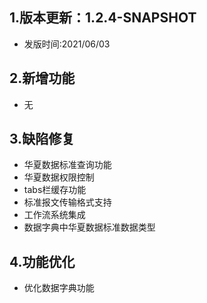 ## 1.版本更新：1.2.4-SNAPSHOT
- 发版时间:2021/06/03

## 2.新增功能
- 无

## 3.缺陷修复
- 华夏数据标准查询功能
- 华夏数据权限控制
- tabs栏缓存功能
- 标准报文传输格式支持
- 工作流系统集成
- 数据字典中华夏数据标准数据类型

## 4.功能优化
- 优化数据字典功能
